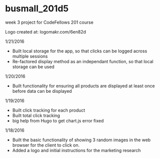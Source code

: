 # busmall_201d5
week 3 project for CodeFellows 201 course

Logo created at:
logomakr.com/6en82d

1/21/2016
* Built local storage for the app, so that clicks can be logged across multiple sessions
* Re-factored display method as an independant function, so that local storage can be used

1/20/2016
* Built functionality for ensuring all products are displayed at least once before data can be displayed

1/19/2016
* Built click tracking for each product
* Built total click tracking
* big help from Hugo to get chart.js error fixed

1/18/2016
* Built the basic functionality of showing 3 random images in the web browser for the
client to click on.
* Added a logo and initial instructions for the marketing research
